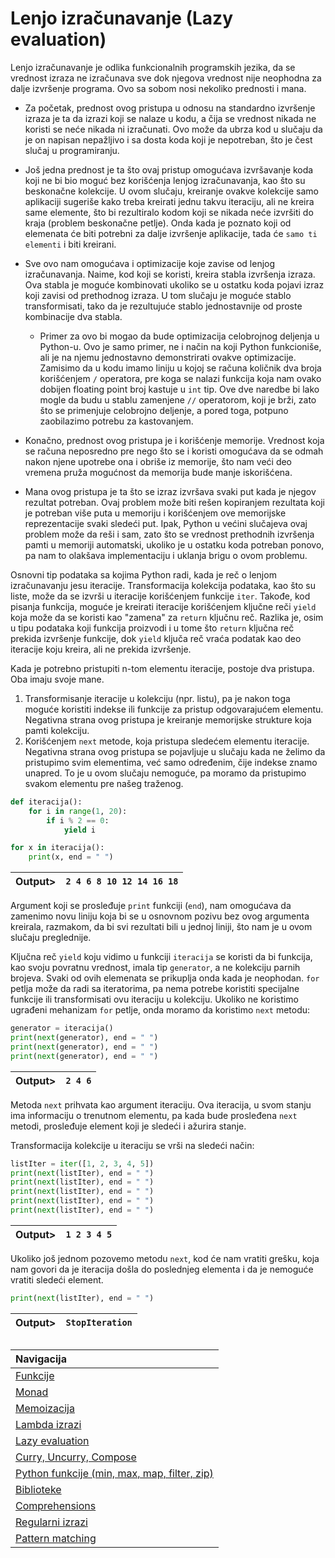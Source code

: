 # Lenjo izračunavanje (Lazy evaluation)

Lenjo izračunavanje je odlika funkcionalnih programskih jezika, da se vrednost izraza ne izračunava sve dok njegova vrednost nije neophodna za dalje izvršenje programa. Ovo sa sobom nosi nekoliko prednosti i mana.

- Za početak, prednost ovog pristupa u odnosu na standardno izvršenje izraza je ta da izrazi koji se nalaze u kodu, a čija se vrednost nikada ne koristi se neće nikada ni izračunati. Ovo može da ubrza kod u slučaju da je on napisan nepažljivo i sa dosta koda koji je nepotreban, što je čest slučaj u programiranju.
- Još jedna prednost je ta što ovaj pristup omogućava izvršavanje koda koji ne bi bio moguć bez korišćenja lenjog izračunavanja, kao što su beskonačne kolekcije. U ovom slučaju, kreiranje ovakve kolekcije samo aplikaciji sugeriše kako treba kreirati jednu takvu iteraciju, ali ne kreira same elemente, što bi rezultiralo kodom koji se nikada neće izvršiti do kraja (problem beskonačne petlje). Onda kada je poznato koji od elemenata će biti potrebni za dalje izvršenje aplikacije, tada će `samo ti elementi` i biti kreirani.
- Sve ovo nam omogućava i optimizacije koje zavise od lenjog izračunavanja. Naime, kod koji se koristi, kreira stabla izvršenja izraza. Ova stabla je moguće kombinovati ukoliko se u ostatku koda pojavi izraz koji zavisi od prethodnog izraza. U tom slučaju je moguće stablo transformisati, tako da je rezultujuće stablo jednostavnije od proste kombinacije dva stabla.
   - Primer za ovo bi mogao da bude optimizacija celobrojnog deljenja u Python-u. Ovo je samo primer, ne i način na koji Python funkcioniše, ali je na njemu jednostavno demonstrirati ovakve optimizacije. Zamisimo da u kodu imamo liniju u kojoj se računa količnik dva broja korišćenjem `/` operatora, pre koga se nalazi funkcija koja nam ovako dobijen floating point broj kastuje u `int` tip. Ove dve naredbe bi lako mogle da budu u stablu zamenjene `//` operatorom, koji je brži, zato što se primenjuje celobrojno deljenje, a pored toga, potpuno zaobilazimo potrebu za kastovanjem.
- Konačno, prednost ovog pristupa je i korišćenje memorije. Vrednost koja se računa neposredno pre nego što se i koristi omogućava da se odmah nakon njene upotrebe ona i obriše iz memorije, što nam veći deo vremena pruža mogućnost da memorija bude manje iskorišćena.

- Mana ovog pristupa je ta što se izraz izvršava svaki put kada je njegov rezultat potreban. Ovaj problem može biti rešen kopiranjem rezultata koji je potreban više puta u memoriju i korišćenjem ove memorijske reprezentacije svaki sledeći put. Ipak, Python u većini slučajeva ovaj problem može da reši i sam, zato što se vrednost prethodnih izvršenja pamti u memoriji automatski, ukoliko je u ostatku koda potreban ponovo, pa nam to olakšava implementaciju i uklanja brigu o ovom problemu.

Osnovni tip podataka sa kojima Python radi, kada je reč o lenjom izračunavanju jesu iteracije. Transformacija kolekcija podataka, kao što su liste, može da se izvrši u iteracije korišćenjem funkcije `iter`. Takođe, kod pisanja funkcija, moguće je kreirati iteracije korišćenjem ključne reči `yield` koja može da se koristi kao "zamena" za `return` ključnu reč. Razlika je, osim u tipu podataka koji funkcija proizvodi i u tome što `return` ključna reč prekida izvršenje funkcije, dok `yield` ključa reč vraća podatak kao deo iteracije koju kreira, ali ne prekida izvršenje.

Kada je potrebno pristupiti n-tom elementu iteracije, postoje dva pristupa. Oba imaju svoje mane. 
1. Transformisanje iteracije u kolekciju (npr. listu), pa je nakon toga moguće koristiti indekse ili funkcije za pristup odgovarajućem elementu. Negativna strana ovog pristupa je kreiranje memorijske strukture koja pamti kolekciju.
2. Korišćenjem `next` metode, koja pristupa sledećem elementu iteracije. Negativna strana ovog pristupa se pojavljuje u slučaju kada ne želimo da pristupimo svim elementima, već samo određenim, čije indekse znamo unapred. To je u ovom slučaju nemoguće, pa moramo da pristupimo svakom elementu pre našeg traženog.

```python
def iteracija():
    for i in range(1, 20):
        if i % 2 == 0:
            yield i

for x in iteracija():
    print(x, end = " ")
```

|Output>|`2 4 6 8 10 12 14 16 18`|
|-------|:-------:|

Argument koji se prosleđuje `print` funkciji (`end`), nam omogućava da zamenimo novu liniju koja bi se u osnovnom pozivu bez ovog argumenta kreirala, razmakom, da bi svi rezultati bili u jednoj liniji, što nam je u ovom slučaju preglednije.

Ključna reč `yield` koju vidimo u funkciji `iteracija` se koristi da bi funkcija, kao svoju povratnu vrednost, imala tip `generator`, a ne kolekciju parnih brojeva. Svaki od ovih elemenata se prikuplja onda kada je neophodan. `for` petlja može da radi sa iteratorima, pa nema potrebe koristiti specijalne funkcije ili transformisati ovu iteraciju u kolekciju. Ukoliko ne koristimo ugrađeni mehanizam `for` petlje, onda moramo da koristimo `next` metodu:

```python
generator = iteracija()
print(next(generator), end = " ")
print(next(generator), end = " ")
print(next(generator), end = " ")
```

|Output>|`2 4 6`|
|-------|:-------:|

Metoda `next` prihvata kao argument iteraciju. Ova iteracija, u svom stanju ima informaciju o trenutnom elementu, pa kada bude prosleđena `next` metodi, prosleđuje element koji je sledeći i ažurira stanje.

Transformacija kolekcije u iteraciju se vrši na sledeći način:

```python
listIter = iter([1, 2, 3, 4, 5])
print(next(listIter), end = " ")
print(next(listIter), end = " ")
print(next(listIter), end = " ")
print(next(listIter), end = " ")
print(next(listIter), end = " ")
```

|Output>|`1 2 3 4 5`|
|-------|:-------:|

Ukoliko još jednom pozovemo metodu `next`, kod će nam vratiti grešku, koja nam govori da je iteracija došla do poslednjeg elementa i da je nemoguće vratiti sledeći element.

```python
print(next(listIter), end = " ")
```

|Output>|`StopIteration`|
|-------|:-------:|

##

|Navigacija|
|:-------|
|[Funkcije](Funkcije.md)|
|[Monad](Monad.md)|
|[Memoizacija](Memoizacija.md)|
|[Lambda izrazi](Lambda.md)|
|[Lazy evaluation](Lazy.md)|
|[Curry, Uncurry, Compose](Curry.md)|
|[Python funkcije (min, max, map, filter, zip)](Functions.md)|
|[Biblioteke](Library.md)|
|[Comprehensions](Comprehensions.md)|
|[Regularni izrazi](RegularExpressions.md)|
|[Pattern matching](PatternMatching.md)|